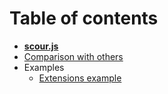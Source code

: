 # Table of contents

* __[scour.js](../README.md)__
* [Comparison with others](comparison.md)
* Examples
  * [Extensions example](extensions_example.md)
